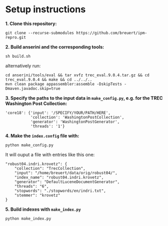 # Setup instructions

**1. Clone this repository:**
```
git clone --recurse-submodules https://github.com/breuert/ipm-repro.git
```

**2. Build anserini and the corresponding tools:**
```
sh build.sh
```

alternatively run:
```
cd anserini/tools/eval && tar xvfz trec_eval.9.0.4.tar.gz && cd trec_eval.9.0.4 && make && cd ../../..
mvn clean package appassembler:assemble -DskipTests -Dmaven.javadoc.skip=true
``` 

**3. Specify the paths to the input data in `make_config.py`, e.g. for the TREC Washington Post Collection:**
```
'core18': {'input': '/SPECIFY/YOUR/PATH/HERE',
           'collection': 'WashingtonPostCollection',        
           'generator': 'WashingtonPostGenerator',
           'threads': '1'}
```

**4. Make the `index.config` file with:**
```
python make_config.py
```

It will ouput a file with entries like this one:

    "robust04.indri.krovetz": {
        "collection": "TrecCollection",
        "input": "/home/breuert/data/orig/robust04/",
        "index_name": "robust04.indri.krovetz",
        "generator": "DefaultLuceneDocumentGenerator",
        "threads": "6",
        "stopwords": "./stopwords/en/indri.txt",
        "stemmer": "krovetz"
    }

**5. Build indexes with `make_index.py`**
```
python make_index.py
```